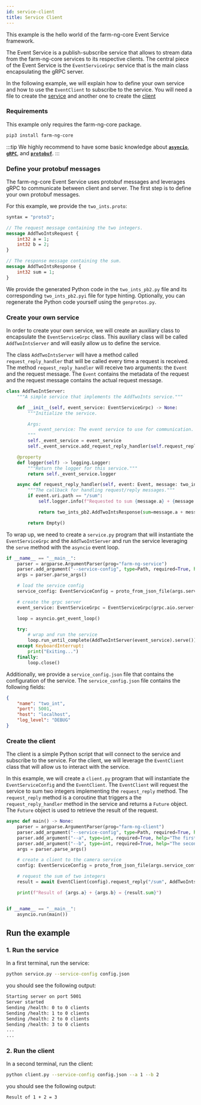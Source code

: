 ```yaml
---
id: service-client
title: Service Client
---
```


This example is the hello world of the farm-ng-core Event Service framework.

The Event Service is a publish-subscribe service that allows to stream
data from the farm-ng-core services to its respective clients. The central piece
of the Event Service is the `EventServiceGrpc` service that is the main
class encapsulating the gRPC server.

In the following example, we will explain how to define your own service
and how to use the `EventClient` to subscribe to the service.
You will need a file to create the [service](https://github.com/farm-ng/farm-ng-amiga/blob/main-v2/py/examples/service_client/service.py)
and another one to create the [client](https://github.com/farm-ng/farm-ng-amiga/blob/main-v2/py/examples/service_client/client.py)

### Requirements

This example only requires the farm-ng-core package.

```bash
pip3 install farm-ng-core

```

:::tip
We highly recommend to have some basic knowledge about
[**`asyncio`**](https://docs.python.org/3/library/asyncio.html),
[**`gRPC`**](https://grpc.io/docs/what-is-grpc/introduction/),
and [**`protobuf`**](https://developers.google.com/protocol-buffers/docs/pythontutorial).
:::

### Define your protobuf messages

The farm-ng-core Event Service uses protobuf messages and leverages
gRPC to communicate between client and server. The first step is to
define your own protobuf messages.

For this example, we provide the `two_ints.proto`:

```protobuf
syntax = "proto3";

// The request message containing the two integers.
message AddTwoIntsRequest {
    int32 a = 1;
    int32 b = 2;
}

// The response message containing the sum.
message AddTwoIntsResponse {
    int32 sum = 1;
}
```

We provide the generated Python code in the `two_ints_pb2.py` file and
its corresponding `two_ints_pb2.pyi` file for type hinting. Optionally,
you can regenerate the Python code yourself using the `genprotos.py`.

### Create your own service

In order to create your own service, we will create an auxiliary class
to encapsulate the `EventServiceGrpc` class. This auxiliary class will
be called `AddTwoIntsServer` and will easily allow us to define the
service.

The class `AddTwoIntsServer` will have a method called `request_reply_handler`
that will be called every time a request is received. The method
`request_reply_handler` will receive two arguments: the `Event` and the
request message. The `Event` contains the metadata of the request and
the request message contains the actual request message.

```python
class AddTwoIntServer:
    """A simple service that implements the AddTwoInts service."""

    def __init__(self, event_service: EventServiceGrpc) -> None:
        """Initialize the service.

        Args:
            event_service: The event service to use for communication.
        """
        self._event_service = event_service
        self._event_service.add_request_reply_handler(self.request_reply_handler)

    @property
    def logger(self) -> logging.Logger:
        """Return the logger for this service."""
        return self._event_service.logger

    async def request_reply_handler(self, event: Event, message: two_ints_pb2.AddTwoIntsRequest) -> Message:
        """The callback for handling request/reply messages."""
        if event.uri.path == "/sum":
            self.logger.info(f"Requested to sum {message.a} + {message.b}")

            return two_ints_pb2.AddTwoIntsResponse(sum=message.a + message.b)

        return Empty()
```

To wrap up, we need to create a `service.py` program that will instantiate
the `EventServiceGrpc` and the `AddTwoIntServer` and run the service leveraging
the `serve` method with the `asyncio` event loop.

```python
if __name__ == "__main__":
    parser = argparse.ArgumentParser(prog="farm-ng-service")
    parser.add_argument("--service-config", type=Path, required=True, help="The service config.")
    args = parser.parse_args()

    # load the service config
    service_config: EventServiceConfig = proto_from_json_file(args.service_config, EventServiceConfig())

    # create the grpc server
    event_service: EventServiceGrpc = EventServiceGrpc(grpc.aio.server(), service_config)

    loop = asyncio.get_event_loop()

    try:
        # wrap and run the service
        loop.run_until_complete(AddTwoIntServer(event_service).serve())
    except KeyboardInterrupt:
        print("Exiting...")
    finally:
        loop.close()
```

Additionally, we provide a `service_config.json` file that contains the
configuration of the service. The `service_config.json` file contains
the following fields:

```json
{
    "name": "two_int",
    "port": 5001,
    "host": "localhost",
    "log_level": "DEBUG"
}
```

### Create the client

The client is a simple Python script that will connect to the service
and subscribe to the service. For the client, we will leverage the
`EventClient` class that will allow us to interact with the service.

In this example, we will create a `client.py` program that will instantiate
the `EventServiceConfig` and the `EventClient`. The `EventClient` will
request the service to sum two integers implementing the `request_reply`
method. The `request_reply` method is a coroutine that triggers a the
`request_reply_handler` method in the service and returns a `Future`
object. The `Future` object is used to retrieve the result of the
request.

```python
async def main() -> None:
    parser = argparse.ArgumentParser(prog="farm-ng-client")
    parser.add_argument("--service-config", type=Path, required=True, help="The service config.")
    parser.add_argument("--a", type=int, required=True, help="The first integer.")
    parser.add_argument("--b", type=int, required=True, help="The second integer.")
    args = parser.parse_args()

    # create a client to the camera service
    config: EventServiceConfig = proto_from_json_file(args.service_config, EventServiceConfig())

    # request the sum of two integers
    result = await EventClient(config).request_reply("/sum", AddTwoIntsRequest(a=args.a, b=args.b), decode=True)

    print(f"Result of {args.a} + {args.b} = {result.sum}")


if __name__ == "__main__":
    asyncio.run(main())
```

## Run the example

### 1. Run the service

In a first terminal, run the service:

```bash
python service.py --service-config config.json
```

you should see the following output:

```bash
Starting server on port 5001
Server started
Sending /health: 0 to 0 clients
Sending /health: 1 to 0 clients
Sending /health: 2 to 0 clients
Sending /health: 3 to 0 clients
...
...
```

### 2. Run the client

In a second terminal, run the client:

```bash
python client.py --service-config config.json --a 1 --b 2
```

you should see the following output:

```bash
Result of 1 + 2 = 3
```
